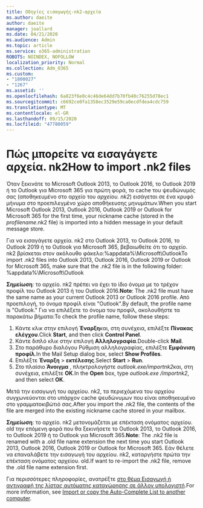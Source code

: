 ```yaml
---
title: Οδηγίες εισαγωγής-nk2-αρχεία
ms.author: daeite
author: daeite
manager: joallard
ms.date: 04/21/2020
ms.audience: Admin
ms.topic: article
ms.service: o365-administration
ROBOTS: NOINDEX, NOFOLLOW
localization_priority: Normal
ms.collection: Adm_O365
ms.custom:
- "1800027"
- "1267"
ms.assetid: ''
ms.openlocfilehash: 6a823f6e0c4c46de64dd7b70fb40c76255d78ec1
ms.sourcegitcommit: c6692ce0fa1358ec3529e59ca0ecdfdea4cdc759
ms.translationtype: MT
ms.contentlocale: el-GR
ms.lasthandoff: 09/15/2020
ms.locfileid: "47780059"
---
```

# <a name="how-to-import-nk2-files"></a><span data-ttu-id="4aea0-102">Πώς μπορείτε να εισαγάγετε αρχεία. nk2</span><span class="sxs-lookup"><span data-stu-id="4aea0-102">How to import .nk2 files</span></span> 

<span data-ttu-id="4aea0-103">Όταν ξεκινάτε το Microsoft Outlook 2013, το Outlook 2016, το Outlook 2019 ή το Outlook για Microsoft 365 για πρώτη φορά, το cache του ψευδώνυμός σας (αποθηκευμένο στο αρχείο του *αρχείου. nk2*) εισάγεται σε ένα κρυφό μήνυμα στο προεπιλεγμένο χώρο αποθήκευσης μηνυμάτων.</span><span class="sxs-lookup"><span data-stu-id="4aea0-103">When you start Microsoft Outlook 2013, Outlook 2016, Outlook 2019 or Outlook for Microsoft 365 for the first time, your nickname cache (stored in the *profilename*.nk2 file) is imported into a hidden message in your default message store.</span></span>

<span data-ttu-id="4aea0-104">Για να εισαγάγετε αρχεία. nk2 στο Outlook 2013, το Outlook 2016, το Outlook 2019 ή το Outlook για Microsoft 365, βεβαιωθείτε ότι το αρχείο. nk2 βρίσκεται στον ακόλουθο φάκελο:%appdata%\Microsoft\Outlook</span><span class="sxs-lookup"><span data-stu-id="4aea0-104">To import .nk2 files into Outlook 2013, Outlook 2016, Outlook 2019 or Outlook for Microsoft 365, make sure that the .nk2 file is in the following folder: %appdata%\Microsoft\Outlook</span></span>

<span data-ttu-id="4aea0-105">**Σημείωση**: το αρχείο. nk2 πρέπει να έχει το ίδιο όνομα με το τρέχον προφίλ του Outlook 2013 ή του Outlook 2016.</span><span class="sxs-lookup"><span data-stu-id="4aea0-105">**Note**: The .nk2 file must have the same name as your current Outlook 2013 or Outlook 2016 profile.</span></span> <span data-ttu-id="4aea0-106">Από προεπιλογή, το όνομα προφίλ είναι "Outlook".</span><span class="sxs-lookup"><span data-stu-id="4aea0-106">By default, the profile name is "Outlook."</span></span> <span data-ttu-id="4aea0-107">Για να επιλέξετε το όνομα του προφίλ, ακολουθήστε τα παρακάτω βήματα:</span><span class="sxs-lookup"><span data-stu-id="4aea0-107">To check the profile name, follow these steps:</span></span> 
1. <span data-ttu-id="4aea0-108">Κάντε κλικ στην επιλογή **Έναρξη**και, στη συνέχεια, επιλέξτε **Πίνακας ελέγχου**.</span><span class="sxs-lookup"><span data-stu-id="4aea0-108">Click **Start**, and then click **Control Panel**.</span></span>
2. <span data-ttu-id="4aea0-109">Κάντε διπλό κλικ στην επιλογή **Αλληλογραφία**.</span><span class="sxs-lookup"><span data-stu-id="4aea0-109">Double-click **Mail**.</span></span>
3. <span data-ttu-id="4aea0-110">Στο παράθυρο διαλόγου Ρύθμιση αλληλογραφίας, επιλέξτε **Εμφάνιση προφίλ**.</span><span class="sxs-lookup"><span data-stu-id="4aea0-110">In the Mail Setup dialog box, select **Show Profiles**.</span></span>
4. <span data-ttu-id="4aea0-111">Επιλέξτε **Έναρξη**  >  **εκτέλεσης**.</span><span class="sxs-lookup"><span data-stu-id="4aea0-111">Select **Start** > **Run**.</span></span>
5. <span data-ttu-id="4aea0-112">Στο πλαίσιο **Άνοιγμα** , πληκτρολογήστε *outlook.exe/importnk2*και, στη συνέχεια, επιλέξτε **OK**.</span><span class="sxs-lookup"><span data-stu-id="4aea0-112">In the **Open** box, type *outlook.exe /importnk2*, and then select **OK**.</span></span> 

<span data-ttu-id="4aea0-113">Μετά την εισαγωγή του αρχείου. nk2, τα περιεχόμενα του αρχείου συγχωνεύονται στο υπάρχον cache ψευδώνυμων που είναι αποθηκευμένο στο γραμματοκιβώτιό σας.</span><span class="sxs-lookup"><span data-stu-id="4aea0-113">After you import the .nk2 file, the contents of the file are merged into the existing nickname cache stored in your mailbox.</span></span>

<span data-ttu-id="4aea0-114">**Σημείωση**: το αρχείο. nk2 μετονομάζεται με επέκταση ονόματος αρχείου. old την επόμενη φορά που θα ξεκινήσετε το Outlook 2013, το Outlook 2016, το Outlook 2019 ή το Outlook για Microsoft 365.</span><span class="sxs-lookup"><span data-stu-id="4aea0-114">**Note**: The .nk2 file is renamed with a .old file name extension the next time you start Outlook 2013, Outlook 2016, Outlook 2019 or Outlook for Microsoft 365.</span></span> <span data-ttu-id="4aea0-115">Εάν θέλετε να επαναλάβετε την εισαγωγή του αρχείου. nk2, καταργήστε πρώτα την επέκταση ονόματος αρχείου. old.</span><span class="sxs-lookup"><span data-stu-id="4aea0-115">If want to re-import the .nk2 file, remove the .old file name extension first.</span></span>

<span data-ttu-id="4aea0-116">Για περισσότερες πληροφορίες, ανατρέξτε [στο θέμα Εισαγωγή ή αντιγραφή της λίστας αυτόματης καταχώρησης σε άλλον υπολογιστή](https://support.microsoft.com/help/2806550/how-to-import-nk2-files-into-outlook%).</span><span class="sxs-lookup"><span data-stu-id="4aea0-116">For more information, see [Import or copy the Auto-Complete List to another computer](https://support.microsoft.com/help/2806550/how-to-import-nk2-files-into-outlook%).</span></span>